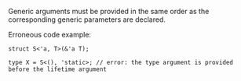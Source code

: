 Generic arguments must be provided in the same order as the corresponding generic
parameters are declared.

Erroneous code example:

```compile_fail,E0747
struct S<'a, T>(&'a T);

type X = S<(), 'static>; // error: the type argument is provided before the lifetime argument
```
